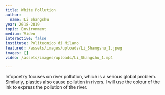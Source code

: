 ```yaml
---
title: White Pollution
author:
  name: Li Shangshu
year: 2018-2019
topic: Environment
medium: Video
interactive: false
institute: Politecnico di Milano
featured: /assets/images/uploads/Li_Shangshu_1.jpeg
images: []
video: /assets/images/uploads/Li_Shangshu_1.mp4

---
```

Infopoetry focuses on river pollution, which is a serious global problem. Similarly, plastics also cause pollution in rivers. I will use the colour of the ink to express the pollution of the river.
